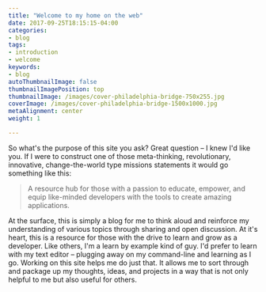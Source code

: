 ```yaml
---
title: "Welcome to my home on the web"
date: 2017-09-25T18:15:15-04:00
categories:
- blog
tags:
- introduction
- welcome
keywords:
- blog
autoThumbnailImage: false
thumbnailImagePosition: top
thumbnailImage: /images/cover-philadelphia-bridge-750x255.jpg
coverImage: /images/cover-philadelphia-bridge-1500x1000.jpg
metaAlignment: center
weight: 1

---
```


So what's the purpose of this site you ask? Great question &ndash; I knew I'd like you. If I were to construct one of those meta-thinking, revolutionary, innovative, change-the-world type missions statements it would go something like this:

> A resource hub for those with a passion to educate, empower, and equip like-minded developers with the tools to create amazing applications.

<!--more-->
At the surface, this is simply a blog for me to think aloud and reinforce my understanding of various topics through sharing and open discussion. At it's heart, this is a resource for those with the drive to learn and grow as a developer. Like others, I'm a learn by example kind of guy. I'd prefer to learn with my text editor &ndash; plugging away on my command-line and learning as I go. Working on this site helps me do just that. It allows me to sort through and package up my thoughts, ideas, and projects in a way that is not only helpful to me but also useful for others.
